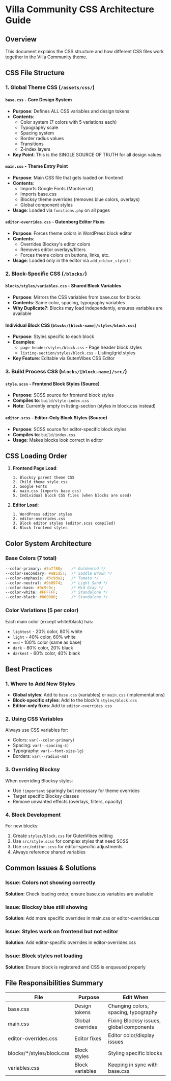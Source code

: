 # Villa Community CSS Architecture Guide

## Overview
This document explains the CSS structure and how different CSS files work together in the Villa Community theme.

## CSS File Structure

### 1. Global Theme CSS (`/assets/css/`)

#### `base.css` - Core Design System
- **Purpose**: Defines ALL CSS variables and design tokens
- **Contents**:
  - Color system (7 colors with 5 variations each)
  - Typography scale
  - Spacing system
  - Border radius values
  - Transitions
  - Z-index layers
- **Key Point**: This is the SINGLE SOURCE OF TRUTH for all design values

#### `main.css` - Theme Entry Point
- **Purpose**: Main CSS file that gets loaded on frontend
- **Contents**:
  - Imports Google Fonts (Montserrat)
  - Imports base.css
  - Blocksy theme overrides (removes blue colors, overlays)
  - Global component styles
- **Usage**: Loaded via `functions.php` on all pages

#### `editor-overrides.css` - Gutenberg Editor Fixes
- **Purpose**: Forces theme colors in WordPress block editor
- **Contents**:
  - Overrides Blocksy's editor colors
  - Removes editor overlays/filters
  - Forces theme colors on buttons, links, etc.
- **Usage**: Loaded only in the editor via `add_editor_style()`

### 2. Block-Specific CSS (`/blocks/`)

#### `blocks/styles/variables.css` - Shared Block Variables
- **Purpose**: Mirrors the CSS variables from base.css for blocks
- **Contents**: Same color, spacing, typography variables
- **Why Duplicate?**: Blocks may load independently, ensures variables are available

#### Individual Block CSS (`blocks/[block-name]/styles/block.css`)
- **Purpose**: Styles specific to each block
- **Examples**:
  - `page-header/styles/block.css` - Page header block styles
  - `listing-section/styles/block.css` - Listing/grid styles
- **Key Feature**: Editable via GutenVibes CSS Editor

### 3. Build Process CSS (`blocks/[block-name]/src/`)

#### `style.scss` - Frontend Block Styles (Source)
- **Purpose**: SCSS source for frontend block styles
- **Compiles to**: `build/style-index.css`
- **Note**: Currently empty in listing-section (styles in block.css instead)

#### `editor.scss` - Editor-Only Block Styles (Source)
- **Purpose**: SCSS source for editor-specific block styles
- **Compiles to**: `build/index.css`
- **Usage**: Makes blocks look correct in editor

## CSS Loading Order

1. **Frontend Page Load**:
   ```
   1. Blocksy parent theme CSS
   2. Child theme style.css
   3. Google Fonts
   4. main.css (imports base.css)
   5. Individual block CSS files (when blocks are used)
   ```

2. **Editor Load**:
   ```
   1. WordPress editor styles
   2. editor-overrides.css
   3. Block editor styles (editor.scss compiled)
   4. Block frontend styles
   ```

## Color System Architecture

### Base Colors (7 total)
```css
--color-primary: #5a7f80;    /* Goldenrod */
--color-secondary: #a85d57;  /* Saddle Brown */
--color-emphasis: #3c9da1;   /* Tomato */
--color-neutral: #9b8974;    /* Light Sand */
--color-base: #9c9c9c;       /* Mid Gray */
--color-white: #FFFFFF;      /* Standalone */
--color-black: #000000;      /* Standalone */
```

### Color Variations (5 per color)
Each main color (except white/black) has:
- `lightest` - 20% color, 80% white
- `light` - 40% color, 60% white
- `med` - 100% color (same as base)
- `dark` - 80% color, 20% black
- `darkest` - 60% color, 40% black

## Best Practices

### 1. Where to Add New Styles

- **Global styles**: Add to `base.css` (variables) or `main.css` (implementations)
- **Block-specific styles**: Add to the block's `styles/block.css`
- **Editor-only fixes**: Add to `editor-overrides.css`

### 2. Using CSS Variables

Always use CSS variables for:
- Colors: `var(--color-primary)`
- Spacing: `var(--spacing-4)`
- Typography: `var(--font-size-lg)`
- Borders: `var(--radius-md)`

### 3. Overriding Blocksy

When overriding Blocksy styles:
- Use `!important` sparingly but necessary for theme overrides
- Target specific Blocksy classes
- Remove unwanted effects (overlays, filters, opacity)

### 4. Block Development

For new blocks:
1. Create `styles/block.css` for GutenVibes editing
2. Use `src/style.scss` for complex styles that need SCSS
3. Use `src/editor.scss` for editor-specific adjustments
4. Always reference shared variables

## Common Issues & Solutions

### Issue: Colors not showing correctly
**Solution**: Check loading order, ensure base.css variables are available

### Issue: Blocksy blue still showing
**Solution**: Add more specific overrides in main.css or editor-overrides.css

### Issue: Styles work on frontend but not editor
**Solution**: Add editor-specific overrides in editor-overrides.css

### Issue: Block styles not loading
**Solution**: Ensure block is registered and CSS is enqueued properly

## File Responsibilities Summary

| File | Purpose | Edit When |
|------|---------|-----------|
| base.css | Design tokens | Changing colors, spacing, typography |
| main.css | Global overrides | Fixing Blocksy issues, global components |
| editor-overrides.css | Editor fixes | Editor color/display issues |
| blocks/*/styles/block.css | Block styles | Styling specific blocks |
| variables.css | Block variables | Keeping in sync with base.css |
